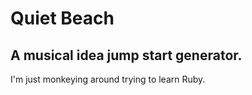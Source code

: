 # Quiet Beach
## A musical idea jump start generator. 
I'm just monkeying around trying to learn Ruby.


